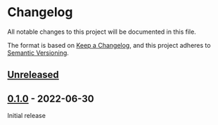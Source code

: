 # Changelog

All notable changes to this project will be documented in this file.

The format is based on [Keep a Changelog](https://keepachangelog.com/en/1.0.0/),
and this project adheres to [Semantic Versioning](https://semver.org/spec/v2.0.0.html).

## [Unreleased]

## [0.1.0] - 2022-06-30

Initial release

[unreleased]: https://github.com/karavel-io/platform-component-vault/compare/0.1.0...HEAD
[0.1.0]: https://github.com/karavel-io/platform-component-vault/releases/tag/0.1.0
